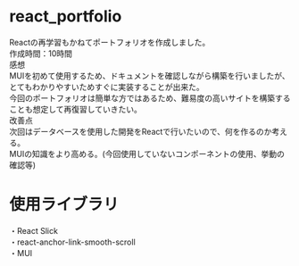 # react_portfolio
Reactの再学習もかねてポートフォリオを作成しました。<br>
作成時間：10時間<br>
感想<br>
MUIを初めて使用するため、ドキュメントを確認しながら構築を行いましたが、とてもわかりやすいためすぐに実装することが出来た。<br>
今回のポートフォリオは簡単な方ではあるため、難易度の高いサイトを構築することも想定して再復習していきたい。<br>
改善点<br>
次回はデータベースを使用した開発をReactで行いたいので、何を作るのか考える。<br>
MUIの知識をより高める。(今回使用していないコンポーネントの使用、挙動の確認等)<br>

# 使用ライブラリ
・React Slick<br>
・react-anchor-link-smooth-scroll<br>
・MUI<br>
